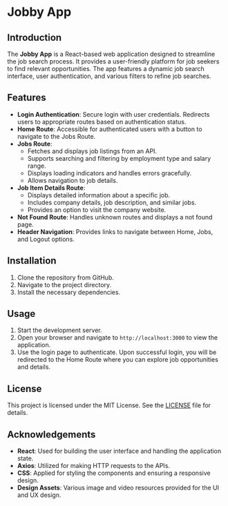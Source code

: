 # Jobby App

## Introduction

The **Jobby App** is a React-based web application designed to streamline the job search process. It provides a user-friendly platform for job seekers to find relevant opportunities. The app features a dynamic job search interface, user authentication, and various filters to refine job searches.

## Features

- **Login Authentication**: Secure login with user credentials. Redirects users to appropriate routes based on authentication status.
- **Home Route**: Accessible for authenticated users with a button to navigate to the Jobs Route.
- **Jobs Route**:
  - Fetches and displays job listings from an API.
  - Supports searching and filtering by employment type and salary range.
  - Displays loading indicators and handles errors gracefully.
  - Allows navigation to job details.
- **Job Item Details Route**:
  - Displays detailed information about a specific job.
  - Includes company details, job description, and similar jobs.
  - Provides an option to visit the company website.
- **Not Found Route**: Handles unknown routes and displays a not found page.
- **Header Navigation**: Provides links to navigate between Home, Jobs, and Logout options.

## Installation

1. Clone the repository from GitHub.
2. Navigate to the project directory.
3. Install the necessary dependencies.

## Usage

1. Start the development server.
2. Open your browser and navigate to `http://localhost:3000` to view the application.
3. Use the login page to authenticate. Upon successful login, you will be redirected to the Home Route where you can explore job opportunities and details.

## License

This project is licensed under the MIT License. See the [LICENSE](LICENSE) file for details.

## Acknowledgements

- **React**: Used for building the user interface and handling the application state.
- **Axios**: Utilized for making HTTP requests to the APIs.
- **CSS**: Applied for styling the components and ensuring a responsive design.
- **Design Assets**: Various image and video resources provided for the UI and UX design.
